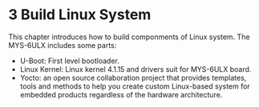 # 3 Build Linux System

This chapter introduces how to build componments of Linux system. The MYS-6ULX includes some parts:

* U-Boot: First level bootloader.
* Linux Kernel: Linux kernel 4.1.15 and drivers suit for MYS-6ULX board.
* Yocto: an open source collaboration project that provides templates, tools and methods to help you create custom Linux-based system for embedded products regardless of the hardware architecture.
